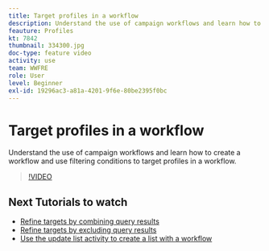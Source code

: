 ```yaml
---
title: Target profiles in a workflow
description: Understand the use of campaign workflows and learn how to create a workflow and use filtering conditions to target profiles in a workflow.
feauture: Profiles
kt: 7842
thumbnail: 334300.jpg
doc-type: feature video
activity: use
team: WWFRE
role: User
level: Beginner
exl-id: 19296ac3-a81a-4201-9f6e-80be2395f0bc
---
```

# Target profiles in a workflow

Understand the use of campaign workflows and learn how to create a workflow and use filtering conditions to target profiles in a workflow.

>[!VIDEO](https://video.tv.adobe.com/v/334300?quality=12)

## Next Tutorials to watch

* [Refine targets by combining query results](/help/process-management/refine-targets-by-combining-query-results.md)
* [Refine targets by excluding query results](/help/process-management/refine-targets-by-excluding-query-results.md)
* [Use the update list activity to create a list with a workflow](/help/process-management/use-the-update-list-activity.md)
